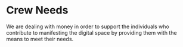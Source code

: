 # Crew Needs 

We are dealing with money in order to support  the individuals who contribute to manifesting the digital space by providing them with the means to meet their needs.

